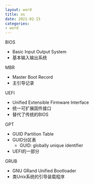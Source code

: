 ```yaml
---
layout: word
title: os
date: 2021-02-15
categories:
- word
---
```


BIOS
* Basic Input Output System
* 基本输入输出系统

MBR
* Master Boot Record
* 主引导记录

UEFI
* Unified Extensible Firmware Interface
* 统一可扩展固件接口
* 替代了传统的BIOS

GPT
* GUID Partition Table
* GUID分区表
	* GUID: globally unique identifier
* UEFI的一部分

GRUB
* GNU GRand Unified Bootloader
* 类Unix系统的引导装载程序
